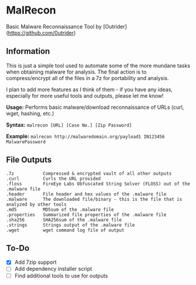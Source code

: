 # MalRecon
Basic Malware Reconnaissance Tool
by [Outrider] (https://github.com/0utrider)

## Information
This is just a simple tool used to automate some of the more mundane tasks when obtaining malware for analysis. The final action is to compress/encrypt all of the files in a 7z for portability and analysis.

I plan to add more features as I think of them - if you have any ideas, especially for more useful tools and outputs, please let me know!

**Usage:** Performs basic malware/download reconnaissance of URLs (curl, wget, hashing, etc.)

**Syntax:**		`malrecon [URL] [Case No.] [Zip Password]`

**Example:**	`malrecon http://malwaredomain.org/payload1 IN123456 MalwarePassword`




## File Outputs
```
.7z           Compressed & encrypted vault of all other outputs
.curl         Curls the URL provided
.floss        FireEye Labs Obfuscated String Solver (FLOSS) out of the .malware file
.header       File header and hex values of the .malware file
.malware      The downloaded file/binary - this is the file that is analyzed by other tools
.md5          MD5sum of the .malware file
.properties   Summarized file properties of the .malware file
.sha256       SHA256sum of the .malware file
.strings      Strings output of the .malware file
.wget         wget command log file of output
```

## To-Do
- [x] Add 7zip support
- [ ] Add dependency installer script
- [ ] Find additional tools to use for outputs
